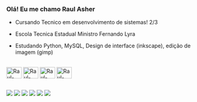 ### Olá! Eu me chamo Raul Asher

- Cursando Tecnico em desenvolvimento de sistemas! 2/3

- Escola Tecnica Estadual Ministro Fernando Lyra

- Estudando Python, MySQL, Design de interface (inkscape), edição de imagem (gimp)

 
<div style="display: inline_block"><br>

  <img align="center" alt="Raul-Python" height="30" width="40" src="https://icongr.am/devicon/python-plain.svg?size=128&color=42106a">
  <img align="center" alt="Raul-Gimp" height="30" width="40" src="https://icongr.am/devicon/gimp-plain.svg?size=128&color=42106a">
  <img align="center" alt="Raul-Gimp" height="30" width="40" src="https://icongr.am/devicon/inkscape-plain.svg?size=128&color=42106a">
  <img align="center" alt="Raul-Gimp" height="30" width="40" src="https://icongr.am/devicon/mysql-plain-wordmark.svg?size=128&color=42106a">

  
 
  
  



  </div>
  
##

<div> 
  <a href="https://www.youtube.com/channel/UCuRGzGHFfTswFICPxReGVXA" target="_blank"><img src="https://img.shields.io/badge/YouTube-FF0000?style=for-the-badge&logo=youtube&logoColor=white" target="_blank"></a>
  <a href="https://instagram.com/dvdluiz" target="_blank"><img src="https://img.shields.io/badge/-Instagram-%23E4405F?style=for-the-badge&logo=instagram&logoColor=white" target="_blank"></a>
 	<a href="https://www.twitch.tv/#" target="_blank"><img src="https://img.shields.io/badge/Twitch-9146FF?style=for-the-badge&logo=twitch&logoColor=white" target="_blank"></a>
 <a href="https://discord.gg/#" target="_blank"><img src="https://img.shields.io/badge/Discord-7289DA?style=for-the-badge&logo=discord&logoColor=white" target="_blank"></a> 
  <a href = "mailto:dvdluiz1991@gmail.com"><img src="https://img.shields.io/badge/-Gmail-%23333?style=for-the-badge&logo=gmail&logoColor=white" target="_blank"></a>
  <a href="https://www.linkedin.com/in/dvdluiz91/" target="_blank"><img src="https://img.shields.io/badge/-LinkedIn-%230077B5?style=for-the-badge&logo=linkedin&logoColor=white" target="_blank"></a> 
  
</div>
